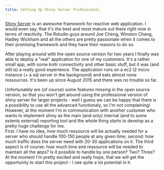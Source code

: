 ```yaml
---
title: Setting Up Shiny Server Professional.
---
```

[Shiny Server](https://rstudio.com) is an awesome framework for reactive web application. I would even say, that it's the best and most mature out there right now in terms of reactivity. The Rstudio guys around Joe Cheng, Winston Chang, Hadley Wickham and all the others are pretty passionate when it comes to their promising framework and they have their reasons to do so.  

After playing around with the open source version for two years I finally was able to deploy a "real" application for one of my customers. It's a rather small app, with some knitr connectivity and other basic stuff, but it was (and still is) a really good experience. The application runs on a ec2 t2 micro instance (+ a sql server in the background) and eats almost none ressources. It's been up since August 2015 and there was no trouble so far.  

Unfortunately are (of course) some features missing in the open source version, so that you won't get around using the professional version of shiny server for larger projects - well I guess we can be happy that there is a possibility to use all the advanced functionaly, so I'm not complaining! However, at the moment I'm in communication with another customer who wants to implement shiny as the main (and only) internal (and to some extents external) reporting tool and the whole thing starts to develop as a pretty huge challenge for me.   
First: I have no idea, how much ressource will be actually needed for a server who should handle 100-150 people at any given time, second: how much traffic does the server need with 20-30 applications on it. The third aspect is of course: how much time and ressource will be needed to maintain all the apps? Is it possible to handle by one person? Two? Three? 
At the moment I'm pretty excited and really hope, that we will get the opportunity to start this project - I see quite a lot potential in it. 





